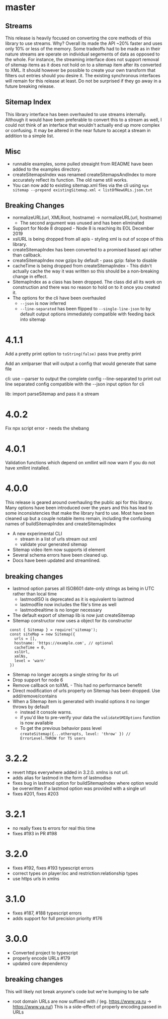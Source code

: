 # master
## Streams
This release is heavily focused on converting the core methods of this library to use streams. Why? Overall its made the API ~20% faster and uses only 10% or less of the memory. Some tradeoffs had to be made as in their nature streams are operate on individual segements of data as opposed to the whole. For instance, the streaming interface does not support removal of sitemap items as it does not hold on to a sitemap item after its converted to XML. It should however be possible to create your own transform that filters out entries should you desire it. The existing synchronous interfaces will remain for this release at least. Do not be surprised if they go away in a future breaking release.

## Sitemap Index
This library interface has been overhauled to use streams internally. Although it would have been preferable to convert this to a stream as well, I could not think of an interface that wouldn't actually end up more complex or confusing. It may be altered in the near future to accept a stream in addition to a simple list.
## Misc
- runnable examples, some pulled streaight from README have been added to the examples directory.
- createSitemapsIndex was renamed createSitemapsAndIndex to more accurately reflect its function. The old name still works.
- You can now add to existing sitemap.xml files via the cli using `npx sitemap --prepend existingSitemap.xml < listOfNewURLs.json.txt`
## Breaking Changes
- normalizeURL(url, XMLRoot, hostname) -> normalizeURL(url, hostname)
  - The second argument was unused and has been eliminated
- Support for Node 8 dropped - Node 8 is reaching its EOL December 2019
- xslURL is being dropped from all apis - styling xml is out of scope of this library.
- createSitemapIndex has been converted to a promised based api rather than callback.
- createSitemapIndex now gzips by default - pass gzip: false to disable
- cacheTime is being dropped from createSitemapIndex - This didn't actually cache the way it was written so this should be a non-breaking change in effect.
- SitemapIndex as a class has been dropped. The class did all its work on construction and there was no reason to hold on to it once you created it.
- The options for the cli have been overhauled 
  - `--json` is now inferred 
  - `--line-separated` has been flipped to `--single-line-json` to by default output options immediately compatible with feeding back into sitemap

# 4.1.1
Add a pretty print option to `toString(false)`
pass true pretty print

Add an xmlparser that will output a config that would generate that same file

  cli:
    use --parser to output the complete config --line-separated to print out line
    separated config compatible with the --json input option for cli
  
  lib: import parseSitemap and pass it a stream

# 4.0.2
Fix npx script error - needs the shebang

# 4.0.1
Validation functions which depend on xmllint will now warn if you do not have xmllint installed.

# 4.0.0

This release is geared around overhauling the public api for this library. Many 
options have been introduced over the years and this has lead to some inconsistencies
that make the library hard to use. Most have been cleaned up but a couple notable
items remain, including the confusing names of buildSitemapIndex and createSitemapIndex

  - A new experimental CLI
    - stream in a list of urls stream out xml
    - validate your generated sitemap
  - Sitemap video item now supports id element
  - Several schema errors have been cleaned up.
  - Docs have been updated and streamlined.
## breaking changes
  - lastmod option parses all ISO8601 date-only strings as being in UTC rather than local time
    - lastmodISO is deprecated as it is equivalent to lastmod
    - lastmodfile now includes the file's time as well
    - lastmodrealtime is no longer necessary
  - The default export of sitemap lib is now just createSitemap
  - Sitemap constructor now uses a object for its constructor
  ```
    const { Sitemap } = require('sitemap');
    const siteMap = new Sitemap({
      urls = [],
      hostname: 'https://example.com', // optional
      cacheTime = 0,
      xslUrl,
      xmlNs,
      level = 'warn'
    })
  ```
  - Sitemap no longer accepts a single string for its url
  - Drop support for node 6
  - Remove callback on toXML - This had no performance benefit
  - Direct modification of urls property on Sitemap has been dropped. Use add/remove/contains
  - When a Sitemap item is generated with invalid options it no longer throws by default
    - instead it console warns.
    - if you'd like to pre-verify your data the `validateSMIOptions` function is
    now available
    - To get the previous behavior pass level `createSitemap({...otheropts, level: 'throw' }) // ErrorLevel.THROW for TS users`
# 3.2.2
  - revert https everywhere added in 3.2.0. xmlns is not url.
  - adds alias for lastmod in the form of lastmodiso
  - fixes bug in lastmod option for buildSitemapIndex where option would be overwritten if a lastmod option was provided with a single url
  - fixes #201, fixes #203
# 3.2.1
  - no really fixes ts errors for real this time
  - fixes #193 in PR #198
# 3.2.0
  - fixes #192, fixes #193 typescript errors
  - correct types on player:loc and restriction:relationship types
  - use https urls in xmlns
# 3.1.0
 - fixes #187, #188 typescript errors
 - adds support for full precision priority #176
# 3.0.0
 - Converted project to typescript
 - properly encode URLs #179
 - updated core dependency
## breaking changes
 This will likely not break anyone's code but we're bumping to be safe
 - root domain URLs are now suffixed with / (eg. https://www.ya.ru -> https://www.ya.ru/) This is a side-effect of properly encoding passed in URLs

